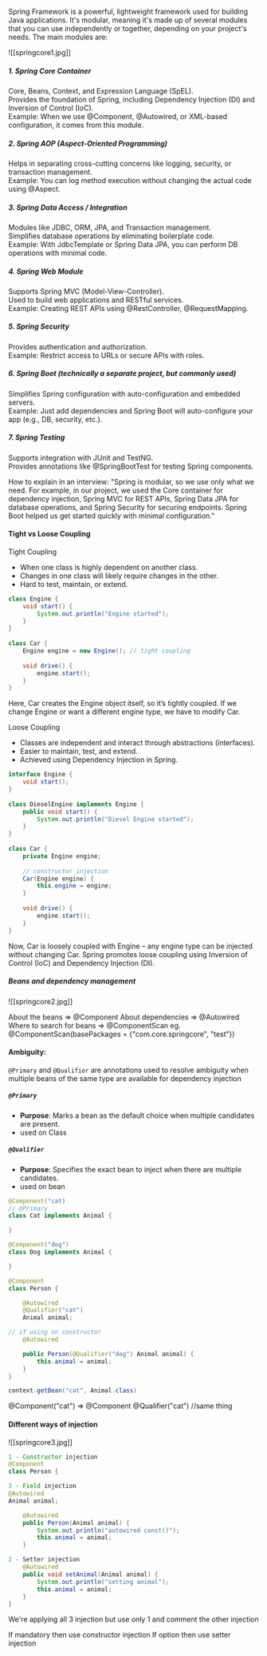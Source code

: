 Spring Framework is a powerful, lightweight framework used for building Java applications. It's modular, meaning it's made up of several modules that you can use independently or together, depending on your project's needs. The main modules are:  

![[springcore1.jpg]]
#####  1. Spring Core Container  
Core, Beans, Context, and Expression Language (SpEL).  
Provides the foundation of Spring, including Dependency Injection (DI) and Inversion of Control (IoC).  
Example: When we use @Component, @Autowired, or XML-based configuration, it comes from this module.  
##### 2. Spring AOP (Aspect-Oriented Programming)  
Helps in separating cross-cutting concerns like logging, security, or transaction management.  
Example: You can log method execution without changing the actual code using @Aspect.  
##### 3. Spring Data Access / Integration  
Modules like JDBC, ORM, JPA, and Transaction management.  
Simplifies database operations by eliminating boilerplate code.  
Example: With JdbcTemplate or Spring Data JPA, you can perform DB operations with minimal code.  
##### 4. Spring Web Module  
Supports Spring MVC (Model-View-Controller).  
Used to build web applications and RESTful services.  
Example: Creating REST APIs using @RestController, @RequestMapping.  
##### 5. Spring Security  
Provides authentication and authorization.  
Example: Restrict access to URLs or secure APIs with roles.  
##### 6. Spring Boot (technically a separate project, but commonly used)  
Simplifies Spring configuration with auto-configuration and embedded servers.  
Example: Just add dependencies and Spring Boot will auto-configure your app (e.g., DB, security, etc.).  
##### 7. Spring Testing  
Supports integration with JUnit and TestNG.  
Provides annotations like @SpringBootTest for testing Spring components.  
  
How to explain in an interview: "Spring is modular, so we use only what we need. For example, in our project, we used the Core container for dependency injection, Spring MVC for REST APIs, Spring Data JPA for database operations, and Spring Security for securing endpoints. Spring Boot helped us get started quickly with minimal configuration."

#### Tight vs Loose Coupling

Tight Coupling  
* When one class is highly dependent on another class.  
* Changes in one class will likely require changes in the other.   
* Hard to test, maintain, or extend.
```java
class Engine {  
	void start() {  
		System.out.println("Engine started");  
	}  
}  
  
class Car {  
	Engine engine = new Engine(); // tight coupling  
  
	void drive() {  
		engine.start();  
	}  
}
```
Here, Car creates the Engine object itself, so it’s tightly coupled. If we change Engine or want a different engine type, we have to modify Car.


Loose Coupling  
* Classes are independent and interact through abstractions (interfaces).  
* Easier to maintain, test, and extend.  
* Achieved using Dependency Injection in Spring.
```java
interface Engine {  
	void start();  
}  
  
class DieselEngine implements Engine {  
	public void start() {  
		System.out.println("Diesel Engine started");  
	}  
}  
  
class Car {  
	private Engine engine;  
  
	// constructor injection  
	Car(Engine engine) {  
		this.engine = engine;  
	}  
  
	void drive() {  
		engine.start();  
	}  
}
```
Now, Car is loosely coupled with Engine – any engine type can be injected without changing Car.
Spring promotes loose coupling using Inversion of Control (IoC) and Dependency Injection (DI).

##### Beans and dependency management
![[springcore2.jpg]]

About the beans => @Component
About dependencies => @Autowired
Where to search for beans => @ComponentScan
eg. @ComponentScan(basePackages = {"com.core.springcore", "test"})

#### Ambiguity:
`@Primary` and `@Qualifier` are annotations used to resolve ambiguity when multiple beans of the same type are available for dependency injection

##### `@Primary`
- **Purpose**: Marks a bean as the default choice when multiple candidates are present.
- used on Class

##### `@Qualifier`
- **Purpose**: Specifies the exact bean to inject when there are multiple candidates.
- used on bean

```java
@Compenent("cat)
// @Primary
class Cat implements Animal {

}

@Compenent("dog")
class Dog implements Animal {

}

@Component
class Person {

	@Autowired
	@Qualifier("cat")
	Animal animal;

// if using on constructor
	@Autowired

	public Person(@Qualifier("dog") Animal animal) {
		this.animal = animal;
	}
}

context.getBean("cat", Animal.class)
```

@Component("cat") => @Component @Qualifier("cat") //same thing

#### Different ways of injection
![[springcore3.jpg]]

```java
1 - Constructor injection
@Component
class Person {

3 - Field injection
@Autowired
Animal animal;

	@Autowired
	public Person(Animal animal) {
		System.out.println("autowired const()");
		this.animal = animal;
	}

2 - Setter injection
	@Autowired
	public void setAnimal(Animal animal) {
		System.out.println("setting animal");
		this.animal = animal;
	}
}
```

We're applying all 3 injection but use only 1 and comment the other injection

If mandatory then use constructor injection
If option then use setter injection